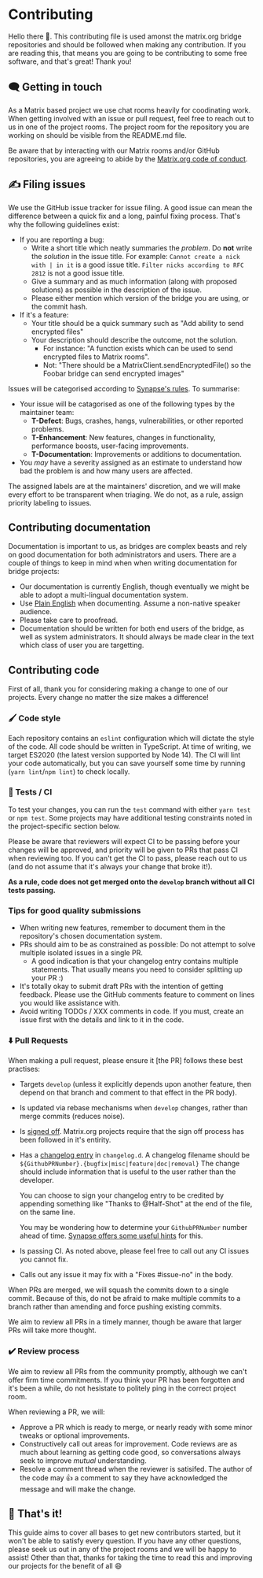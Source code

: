 # Contributing

Hello there 👋. This contributing file is used amonst the matrix.org bridge repositories and should be followed when
making any contribution. If you are reading this, that means you are going to be contributing to some free software,
and that's great! Thank you!

## 🗨️ Getting in touch

As a Matrix based project we use chat rooms heavily for coodinating work. When getting involved with an issue or pull
request, feel free to reach out to us in one of the project rooms. The project room for the repository you are working
on should be visible from the README.md file.

Be aware that by interacting with our Matrix rooms and/or GitHub repositories, you are agreeing to abide by the
[Matrix.org code of conduct](https://matrix.org/legal/code-of-conduct).


## ✍️ Filing issues

We use the GitHub issue tracker for issue filing. A good issue can mean the difference between a quick fix and a long,
painful fixing process. That's why the following guidelines exist:

- If you are reporting a bug:
  - Write a short title which neatly summaries the *problem*.
    Do **not** write the *solution* in the issue title.
    For example: `Cannot create a nick with | in it` is a good issue title. `Filter nicks according to RFC 2812`
    is not a good issue title.
  - Give a summary and as much information (along with proposed solutions) as possible in the description of the issue.
  - Please either mention which version of the bridge you are using, or the commit hash.
- If it's a feature:
  - Your title should be a quick summary such as "Add ability to send encrypted files"
  - Your description should describe the outcome, not the solution.
    - For instance: "A function exists which can be used to send encrypted files to Matrix rooms".
    - Not: "There should be a MatrixClient.sendEncryptedFile() so the Foobar bridge can send encrypted images"

Issues will be categorised according to [Synapse's rules](https://github.com/matrix-org/synapse/issues/9460). To summarise:

- Your issue will be catagorised as one of the following types by the maintainer team:
  - **T-Defect**: Bugs, crashes, hangs, vulnerabilities, or other reported problems.
  - **T-Enhancement**: New features, changes in functionality, performance boosts, user-facing improvements.
  - **T-Documentation**: Improvements or additions to documentation.
- You *may* have a severity assigned as an estimate to understand how bad the problem is and how many users are affected.

The assigned labels are at the maintainers' discretion, and we will make every effort to be transparent when triaging. We do
not, as a rule, assign priority labeling to issues.

## Contributing documentation

Documentation is important to us, as bridges are complex beasts and rely on good documentation for both
administrators and users. There are a couple of things to keep in mind when when writing documentation
for bridge projects:
 
 - Our documentation is currently English, though eventually we might be able to adopt a multi-lingual documentation system.
 - Use [Plain English](https://en.wikipedia.org/wiki/Plain_English) when documenting. Assume a non-native speaker audience.
 - Please take care to proofread.
 - Documentation should be written for both end users of the bridge, as well as system administrators. It should always be
   made clear in the text which class of user you are targetting.

## Contributing code

First of all, thank you for considering making a change to one of our projects. Every change no matter the size makes a difference! 

### 🖌️ Code style

Each repository contains an `eslint` configuration which will dictate the style of the code. All code should be written in TypeScript. At time of
writing, we target ES2020 (the latest version supported by Node 14). The CI will lint your code automatically, but you can save yourself some time by running (`yarn lint`/`npm lint`) to check locally.

### 🧪 Tests / CI

To test your changes, you can run the `test` command with either `yarn test` or `npm test`. Some projects may have additional testing constraints
noted in the project-specific section below.

Please be aware that reviewers will expect CI to be passing before your changes will be approved, and priority will be given to PRs that
pass CI when reviewing too. If you can't get the CI to pass, please reach out to us (and do not assume that it's always your change that broke it!).

**As a rule, code does not get merged onto the `develop` branch without all CI tests passing.**

### Tips for good quality submissions

 - When writing new features, remember to document them in the repository's chosen documentation system.
 - PRs should aim to be as constrained as possible: Do not attempt to solve multiple isolated issues in a single PR.
   - A good indication is that your changelog entry contains multiple statements. That usually means you need to consider splitting up your PR :)
 - It's totally okay to submit draft PRs with the intention of getting feedback. Please use the GitHub comments feature to comment on lines you would like assistance with.
 - Avoid writing TODOs / XXX comments in code. If you must, create an issue first with the details and link to it in the code.


### ⬇️ Pull Requests

When making a pull request, please ensure it [the PR] follows these best practises:

- Targets `develop` (unless it explicitly depends upon another feature, then depend on that branch and comment to that effect in the PR body).
- Is updated via rebase mechanisms when `develop` changes, rather than merge commits (reduces noise).
- Is [signed off](https://matrix-org.github.io/synapse/latest/development/contributing_guide.html#sign-off). Matrix.org projects require that the
   sign off process has been followed in it's entirity.
- Has a [changelog entry](https://matrix-org.github.io/synapse/latest/development/contributing_guide.html#changelog) in `changelog.d`. A changelog filename should be `${GithubPRNumber}.{bugfix|misc|feature|doc|removal}`
  The change should include information that is useful to the user rather than the developer.
   
  You can choose to sign your changelog entry to be credited by appending something like "Thanks to @Half-Shot"
  at the end of the file, on the same line.

  You may be wondering how to determine your `GithubPRNumber` number ahead of time. [Synapse offers some useful
  hints](https://matrix-org.github.io/synapse/latest/development/contributing_guide.html#how-do-i-know-what-to-call-the-changelog-file-before-i-create-the-pr) for this.

- Is passing CI. As noted above, please feel free to call out any CI issues you cannot fix.
- Calls out any issue it may fix with a "Fixes #issue-no" in the body.


When PRs are merged, we will squash the commits down to a single commit. Because of this, do not be afraid to
make multiple commits to a branch rather than amending and force pushing existing commits.

We aim to review all PRs in a timely manner, though be aware that larger PRs will take more thought.


### ✔️ Review process

We aim to review all PRs from the community promptly, although we can't offer firm time commitments. If you think
your PR has been forgotten and it's been a while, do not hesistate to politely ping in the correct project room.

When reviewing a PR, we will:
 - Approve a PR which is ready to merge, or nearly ready with some minor tweaks or optional improvements.
 - Constructively call out areas for improvement. Code reviews are as much about learning as getting code good,
   so conversations always seek to improve *mutual* understanding.
 - Resolve a comment thread when the reviewer is satisifed. The author of the code may 👍 a comment to say
   they have acknowledged the message and will make the change.


## 🏁 That's it!

This guide aims to cover all bases to get new contributors started, but it won't be able to satisfy every question. If you have any other questions, please seek us out in any of the project rooms and we will be
happy to assist! Other than that, thanks for taking the time to read this and improving our projects for
the benefit of all 😄